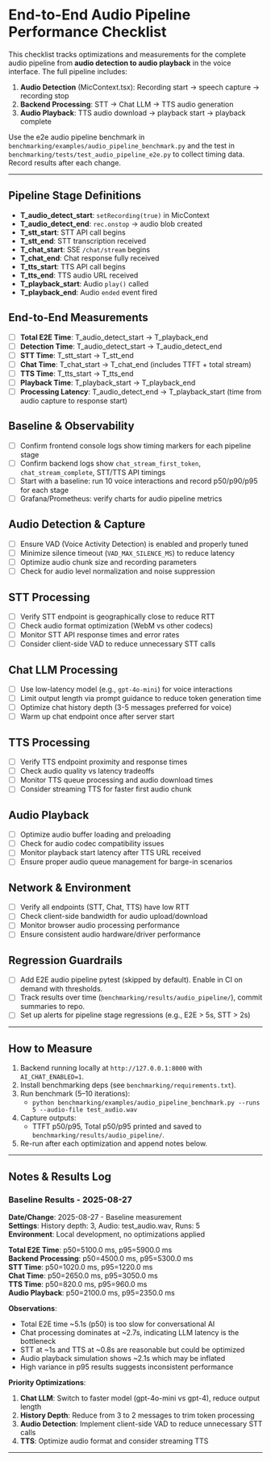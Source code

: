 # End-to-End Audio Pipeline Performance Checklist

This checklist tracks optimizations and measurements for the complete audio pipeline from **audio detection to audio playback** in the voice interface. The full pipeline includes:

1. **Audio Detection** (MicContext.tsx): Recording start → speech capture → recording stop
2. **Backend Processing**: STT → Chat LLM → TTS audio generation  
3. **Audio Playback**: TTS audio download → playback start → playback complete

Use the e2e audio pipeline benchmark in `benchmarking/examples/audio_pipeline_benchmark.py` and the test in `benchmarking/tests/test_audio_pipeline_e2e.py` to collect timing data. Record results after each change.

---

## Pipeline Stage Definitions
- **T_audio_detect_start**: `setRecording(true)` in MicContext
- **T_audio_detect_end**: `rec.onstop` → audio blob created
- **T_stt_start**: STT API call begins
- **T_stt_end**: STT transcription received
- **T_chat_start**: SSE `/chat/stream` begins
- **T_chat_end**: Chat response fully received
- **T_tts_start**: TTS API call begins
- **T_tts_end**: TTS audio URL received
- **T_playback_start**: Audio `play()` called
- **T_playback_end**: Audio `ended` event fired

## End-to-End Measurements
- [ ] **Total E2E Time**: T_audio_detect_start → T_playback_end
- [ ] **Detection Time**: T_audio_detect_start → T_audio_detect_end
- [ ] **STT Time**: T_stt_start → T_stt_end
- [ ] **Chat Time**: T_chat_start → T_chat_end (includes TTFT + total stream)
- [ ] **TTS Time**: T_tts_start → T_tts_end
- [ ] **Playback Time**: T_playback_start → T_playback_end
- [ ] **Processing Latency**: T_audio_detect_end → T_playback_start (time from audio capture to response start)

## Baseline & Observability
- [ ] Confirm frontend console logs show timing markers for each pipeline stage
- [ ] Confirm backend logs show `chat_stream_first_token`, `chat_stream_complete`, STT/TTS API timings
- [ ] Start with a baseline: run 10 voice interactions and record p50/p90/p95 for each stage
- [ ] Grafana/Prometheus: verify charts for audio pipeline metrics

## Audio Detection & Capture
- [ ] Ensure VAD (Voice Activity Detection) is enabled and properly tuned
- [ ] Minimize silence timeout (`VAD_MAX_SILENCE_MS`) to reduce latency
- [ ] Optimize audio chunk size and recording parameters
- [ ] Check for audio level normalization and noise suppression

## STT Processing
- [ ] Verify STT endpoint is geographically close to reduce RTT
- [ ] Check audio format optimization (WebM vs other codecs)
- [ ] Monitor STT API response times and error rates
- [ ] Consider client-side VAD to reduce unnecessary STT calls

## Chat LLM Processing
- [ ] Use low-latency model (e.g., `gpt-4o-mini`) for voice interactions
- [ ] Limit output length via prompt guidance to reduce token generation time
- [ ] Optimize chat history depth (3-5 messages preferred for voice)
- [ ] Warm up chat endpoint once after server start

## TTS Processing
- [ ] Verify TTS endpoint proximity and response times
- [ ] Check audio quality vs latency tradeoffs
- [ ] Monitor TTS queue processing and audio download times
- [ ] Consider streaming TTS for faster first audio chunk

## Audio Playback
- [ ] Optimize audio buffer loading and preloading
- [ ] Check for audio codec compatibility issues
- [ ] Monitor playback start latency after TTS URL received
- [ ] Ensure proper audio queue management for barge-in scenarios

## Network & Environment
- [ ] Verify all endpoints (STT, Chat, TTS) have low RTT
- [ ] Check client-side bandwidth for audio upload/download
- [ ] Monitor browser audio processing performance
- [ ] Ensure consistent audio hardware/driver performance

## Regression Guardrails
- [ ] Add E2E audio pipeline pytest (skipped by default). Enable in CI on demand with thresholds.
- [ ] Track results over time (`benchmarking/results/audio_pipeline/`), commit summaries to repo.
- [ ] Set up alerts for pipeline stage regressions (e.g., E2E > 5s, STT > 2s)

---

## How to Measure
1. Backend running locally at `http://127.0.0.1:8000` with `AI_CHAT_ENABLED=1`.
2. Install benchmarking deps (see `benchmarking/requirements.txt`).
3. Run benchmark (5–10 iterations):
   - `python benchmarking/examples/audio_pipeline_benchmark.py --runs 5 --audio-file test_audio.wav`
4. Capture outputs:
   - TTFT p50/p95, Total p50/p95 printed and saved to `benchmarking/results/audio_pipeline/`.
5. Re-run after each optimization and append notes below.

---

## Notes & Results Log

### Baseline Results - 2025-08-27

**Date/Change**: 2025-08-27 - Baseline measurement  
**Settings**: History depth: 3, Audio: test_audio.wav, Runs: 5  
**Environment**: Local development, no optimizations applied

**Total E2E Time**: p50=5100.0 ms, p95=5900.0 ms  
**Backend Processing**: p50=4500.0 ms, p95=5300.0 ms  
**STT Time**: p50=1020.0 ms, p95=1220.0 ms  
**Chat Time**: p50=2650.0 ms, p95=3050.0 ms  
**TTS Time**: p50=820.0 ms, p95=960.0 ms  
**Audio Playback**: p50=2100.0 ms, p95=2350.0 ms  

**Observations**: 
- Total E2E time ~5.1s (p50) is too slow for conversational AI
- Chat processing dominates at ~2.7s, indicating LLM latency is the bottleneck
- STT at ~1s and TTS at ~0.8s are reasonable but could be optimized
- Audio playback simulation shows ~2.1s which may be inflated
- High variance in p95 results suggests inconsistent performance

**Priority Optimizations**:
1. **Chat LLM**: Switch to faster model (gpt-4o-mini vs gpt-4), reduce output length
2. **History Depth**: Reduce from 3 to 2 messages to trim token processing
3. **Audio Detection**: Implement client-side VAD to reduce unnecessary STT calls
4. **TTS**: Optimize audio format and consider streaming TTS

---

